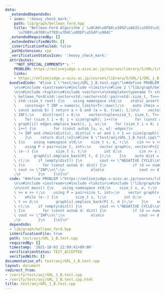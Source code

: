 ```yaml
---
data:
  _extendedDependsOn:
  - icon: ':heavy_check_mark:'
    path: lib/graph/bellman_ford.hpp
    title: "Bellman-Ford Algorithm / \u8CA0\u8FBA\u3092\u8A31\u3059\u5358\u4E00\u59CB\
      \u70B9\u6700\u77ED\u7D4C\u8DEF\u554F\u984C"
  _extendedRequiredBy: []
  _extendedVerifiedWith: []
  _isVerificationFailed: false
  _pathExtension: cpp
  _verificationStatusIcon: ':heavy_check_mark:'
  attributes:
    '*NOT_SPECIAL_COMMENTS*': ''
    PROBLEM: https://onlinejudge.u-aizu.ac.jp/courses/library/5/GRL/1/GRL_1_B
    links:
    - https://onlinejudge.u-aizu.ac.jp/courses/library/5/GRL/1/GRL_1_B
  bundledCode: "#line 1 \"test/aoj/GRL_1_B.test.cpp\"\n#define PROBLEM \"https://onlinejudge.u-aizu.ac.jp/courses/library/5/GRL/1/GRL_1_B\"\
    \n\n#include <iostream>\n#include <limits>\n#line 2 \"lib/graph/bellman_ford.hpp\"\
    \n\n#include <tuple>\n#include <vector>\n\ntemplate<typename T> std::vector<T>\
    \ bellman_ford(std::vector<std::vector<std::pair<std::size_t, T>>> const& graph,\
    \ std::size_t root) {\n    using namespace std;\n    static_assert(is_signed_v<T>);\n\
    \    constexpr T INF = numeric_limits<T>::max();\n    auto chmin = [](auto& a,\
    \ const auto& b) { return a > b and (a = b, true); };\n\n    vector<T> dist(size(graph),\
    \ INF);\n    dist[root] = 0;\n    vector<tuple<size_t, size_t, T>> edges{};\n\
    \    for (size_t i = 0; i < size(graph); i++)\n        for (const auto& [j, w]:\
    \ graph[i]) edges.emplace_back(i, j, w);\n    for (size_t i = 0; i < size(graph);\
    \ i++) {\n        for (const auto& [u, v, w]: edges)\n            if (dist[u]\
    \ != INF and chmin(dist[v], dist[u] + w) and i + 1 == size(graph)) return {};\n\
    \    }\n    return dist;\n}\n#line 6 \"test/aoj/GRL_1_B.test.cpp\"\n\nint main()\
    \ {\n    using namespace std;\n    size_t v, e, r;\n    cin >> v >> e >> r;\n\
    \    using P = pair<size_t, int>;\n    vector graph(v, vector<P>{});\n    while\
    \ (e--) {\n        size_t s, t;\n        int d;\n        cin >> s >> t >> d;\n\
    \        graph[s].emplace_back(P{ t, d });\n    }\n    auto dist = bellman_ford(graph,\
    \ r);\n    if (empty(dist)) {\n        cout << \"NEGATIVE CYCLE\\n\";\n    } else\
    \ {\n        for (const auto& d: dist) {\n            if (d == numeric_limits<int>::max())\
    \ cout << \"INF\\n\";\n            else\n                cout << d << \"\\n\"\
    ;\n        }\n    }\n}\n"
  code: "#define PROBLEM \"https://onlinejudge.u-aizu.ac.jp/courses/library/5/GRL/1/GRL_1_B\"\
    \n\n#include <iostream>\n#include <limits>\n#include \"lib/graph/bellman_ford.hpp\"\
    \n\nint main() {\n    using namespace std;\n    size_t v, e, r;\n    cin >> v\
    \ >> e >> r;\n    using P = pair<size_t, int>;\n    vector graph(v, vector<P>{});\n\
    \    while (e--) {\n        size_t s, t;\n        int d;\n        cin >> s >>\
    \ t >> d;\n        graph[s].emplace_back(P{ t, d });\n    }\n    auto dist = bellman_ford(graph,\
    \ r);\n    if (empty(dist)) {\n        cout << \"NEGATIVE CYCLE\\n\";\n    } else\
    \ {\n        for (const auto& d: dist) {\n            if (d == numeric_limits<int>::max())\
    \ cout << \"INF\\n\";\n            else\n                cout << d << \"\\n\"\
    ;\n        }\n    }\n}\n"
  dependsOn:
  - lib/graph/bellman_ford.hpp
  isVerificationFile: true
  path: test/aoj/GRL_1_B.test.cpp
  requiredBy: []
  timestamp: '2021-10-03 22:09:41+09:00'
  verificationStatus: TEST_ACCEPTED
  verifiedWith: []
documentation_of: test/aoj/GRL_1_B.test.cpp
layout: document
redirect_from:
- /verify/test/aoj/GRL_1_B.test.cpp
- /verify/test/aoj/GRL_1_B.test.cpp.html
title: test/aoj/GRL_1_B.test.cpp
---
```

